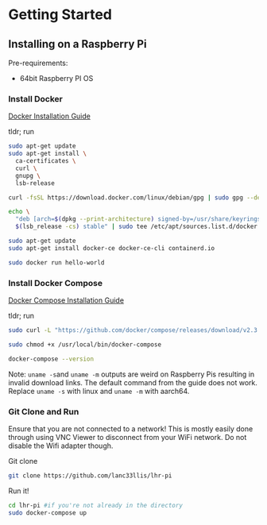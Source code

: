 # Getting Started

## Installing on a Raspberry Pi

Pre-requirements:

- 64bit Raspberry PI OS

### Install Docker

[Docker Installation Guide](https://docs.docker.com/engine/install/debian/)

tldr; run
```bash
sudo apt-get update
sudo apt-get install \
  ca-certificates \
  curl \
  gnupg \
  lsb-release

curl -fsSL https://download.docker.com/linux/debian/gpg | sudo gpg --dearmor -o /usr/share/keyrings/docker-archive-keyring.gpg

echo \
  "deb [arch=$(dpkg --print-architecture) signed-by=/usr/share/keyrings/docker-archive-keyring.gpg] https://download.docker.com/linux/debian \
  $(lsb_release -cs) stable" | sudo tee /etc/apt/sources.list.d/docker.list > /dev/null

sudo apt-get update
sudo apt-get install docker-ce docker-ce-cli containerd.io

sudo docker run hello-world
```

### Install Docker Compose
[Docker Compose Installation Guide](https://docs.docker.com/compose/install/)

tldr; run
```bash
sudo curl -L "https://github.com/docker/compose/releases/download/v2.3.3/docker-compose-linux-aarch64" -o /usr/local/bin/docker-compose #see note

sudo chmod +x /usr/local/bin/docker-compose

docker-compose --version
```

Note: `uname -s`and `uname -m` outputs are weird on Raspberry Pis resulting in invalid download links. The default command from the guide does not work. Replace `uname -s` with linux and `uname -m` with aarch64.

### Git Clone and Run

Ensure that you are not connected to a network! This is mostly easily done through using VNC Viewer to disconnect from your WiFi network. Do not disable the Wifi adapter though.

Git clone
```bash
git clone https://github.com/lanc33llis/lhr-pi
```
Run it!

```bash
cd lhr-pi #if you're not already in the directory
sudo docker-compose up
```
